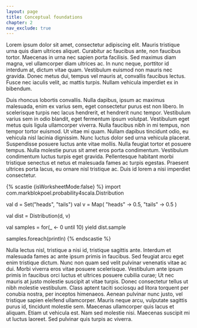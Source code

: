 ```yaml
---
layout: page
title: Conceptual foundations
chapter: 2
nav_exclude: true
---
```

Lorem ipsum dolor sit amet, consectetur adipiscing elit. Mauris tristique urna quis diam ultrices aliquet. Curabitur ac faucibus ante, non faucibus tortor. Maecenas in urna nec sapien porta facilisis. Sed maximus diam magna, vel ullamcorper diam ultrices ac. In nunc neque, porttitor id interdum at, dictum vitae quam. Vestibulum euismod non mauris nec gravida. Donec metus dui, tempus vel mauris at, convallis faucibus lectus. Fusce nec iaculis velit, ac mattis turpis. Nullam vehicula imperdiet ex in bibendum.

Duis rhoncus lobortis convallis. Nulla dapibus, ipsum ac maximus malesuada, enim ex varius sem, eget consectetur purus est non libero. In scelerisque turpis nec lacus hendrerit, et hendrerit nunc tempor. Vestibulum varius sem in odio blandit, eget fermentum ipsum volutpat. Vestibulum eget metus quis ligula ullamcorper viverra. Nulla faucibus nibh in mi tempus, non tempor tortor euismod. Ut vitae mi quam. Nullam dapibus tincidunt odio, eu vehicula nisl lacinia dignissim. Nunc luctus dolor sed urna vehicula placerat. Suspendisse posuere luctus ante vitae mollis. Nulla feugiat tortor et posuere tempus. Nulla molestie purus sit amet eros porta condimentum. Vestibulum condimentum luctus turpis eget gravida. Pellentesque habitant morbi tristique senectus et netus et malesuada fames ac turpis egestas. Praesent ultrices porta lacus, eu ornare nisl tristique ac. Duis id lorem a nisi imperdiet consectetur.

{% scastie {isWorksheetMode:false} %}
import com.markblokpoel.probability4scala.Distribution

val d = Set("heads", "tails")
val v = Map(
    "heads" -> 0.5,
    "tails" -> 0.5
)

val dist = Distribution(d, v)

val samples = for(_ <- 0 until 10) yield dist.sample
 
samples.foreach(println)
{% endscastie %}

Nulla lectus nisl, tristique a nisi id, tristique sagittis ante. Interdum et malesuada fames ac ante ipsum primis in faucibus. Sed feugiat arcu eget enim tristique dictum. Nunc non quam sed velit pulvinar venenatis vitae ac dui. Morbi viverra eros vitae posuere scelerisque. Vestibulum ante ipsum primis in faucibus orci luctus et ultrices posuere cubilia curae; Ut nec mauris at justo molestie suscipit at vitae turpis. Donec consectetur tellus ut nibh molestie vestibulum. Class aptent taciti sociosqu ad litora torquent per conubia nostra, per inceptos himenaeos. Aenean pulvinar nunc justo, vel tristique sapien eleifend ullamcorper. Mauris neque arcu, vulputate sagittis purus id, tincidunt molestie sem. Maecenas ullamcorper quis lacus et aliquam. Etiam ut vehicula est. Nam sed molestie nisi. Maecenas suscipit mi ut luctus laoreet. Sed pulvinar quis turpis ac viverra.